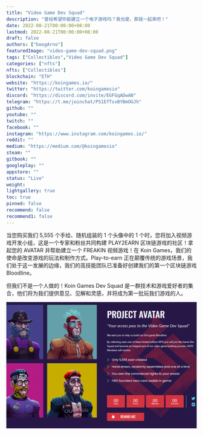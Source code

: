 ```yaml
---
title: "Video Game Dev Squad"
description: "曾经希望你能建立一个电子游戏吗？我也是，那就一起来吧！"
date: 2022-08-21T00:00:00+08:00
lastmod: 2022-08-21T00:00:00+08:00
draft: false
authors: ["boogArno"]
featuredImage: "video-game-dev-squad.png"
tags: ["Collectibles","Video Game Dev Squad"]
categories: ["nfts"]
nfts: ["Collectibles"]
blockchain: "ETH"
website: "https://koingames.io/"
twitter: "https://twitter.com/koingamesio"
discord: "https://discord.com/invite/EGFGqADwAN"
telegram: "https://t.me/joinchat/PS1EfTsvBYBmOGJh"
github: ""
youtube: ""
twitch: ""
facebook: ""
instagram: "https://www.instagram.com/koingames.io/"
reddit: ""
medium: "https://medium.com/@koingamesio"
steam: ""
gitbook: ""
googleplay: ""
appstore: ""
status: "Live"
weight: 
lightgallery: true
toc: true
pinned: false
recommend: false
recommend1: false
---
```

当您购买我们 5,555 个手绘、随机组装的 1 个头像中的 1 个时，您将加入视频游戏开发小组，这是一个专家和粉丝共同构建 PLAY2EARN 区块链游戏的社区！拿起您的 AVATAR 并帮助建立一个 FREAKIN 视频游戏！在 Koin Games，我们的使命是改变游戏的玩法和制作方式。Play-to-earn 正在颠覆传统的游戏场景，我们处于这一发展的边缘，我们的高技能团队已准备好创建我们的第一个区块链游戏 Bloodline。

但我们不是一个人做的！Koin Games Dev Squad 是一群技术和游戏爱好者的集合，他们将为我们提供意见、见解和灵感，并将成为第一批玩我们游戏的人。

![videogamedevsquad-dapp-collectibles-ethereum-image2_c9f13aadfb3a3593e7d2c3d9a7e6694b](videogamedevsquad-dapp-collectibles-ethereum-image2_c9f13aadfb3a3593e7d2c3d9a7e6694b.png)